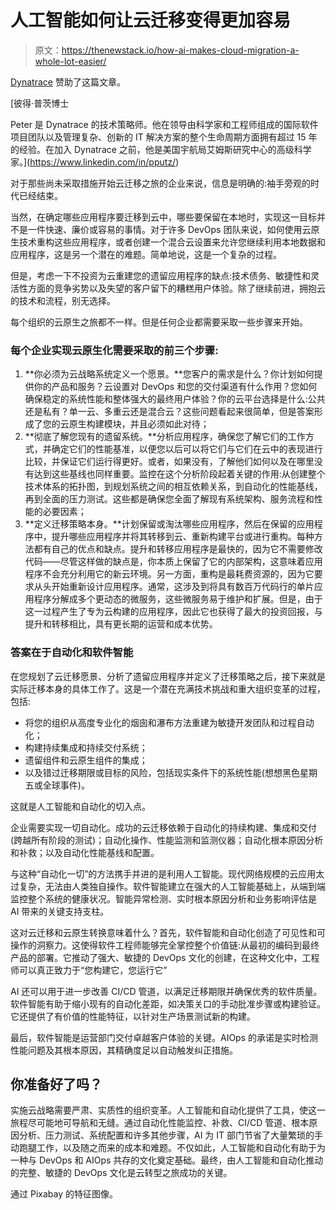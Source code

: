 # 人工智能如何让云迁移变得更加容易

> 原文：<https://thenewstack.io/how-ai-makes-cloud-migration-a-whole-lot-easier/>

[Dynatrace](https://www.dynatrace.com/) 赞助了这篇文章。

 [彼得·普茨博士

Peter 是 Dynatrace 的技术策略师。他在领导由科学家和工程师组成的国际软件项目团队以及管理复杂、创新的 IT 解决方案的整个生命周期方面拥有超过 15 年的经验。在加入 Dynatrace 之前，他是美国宇航局艾姆斯研究中心的高级科学家。](https://www.linkedin.com/in/pputz/) 

对于那些尚未采取措施开始云迁移之旅的企业来说，信息是明确的:袖手旁观的时代已经结束。

当然，在确定哪些应用程序要迁移到云中，哪些要保留在本地时，实现这一目标并不是一件快速、廉价或容易的事情。对于许多 DevOps 团队来说，如何使用云原生技术重构这些应用程序，或者创建一个混合云设置来允许您继续利用本地数据和应用程序，这是另一个潜在的难题。简单地说，这是一个复杂的过程。

但是，考虑一下不投资为云重建您的遗留应用程序的缺点:技术债务、敏捷性和灵活性方面的竞争劣势以及失望的客户留下的糟糕用户体验。除了继续前进，拥抱云的技术和流程，别无选择。

每个组织的云原生之旅都不一样。但是任何企业都需要采取一些步骤来开始。

### 每个企业实现云原生化需要采取的前三个步骤:

1.  **你必须为云战略系统定义一个愿景。**您客户的需求是什么？你计划如何提供你的产品和服务？云设置对 DevOps 和您的交付渠道有什么作用？您如何确保稳定的系统性能和整体强大的最终用户体验？你的云平台选择是什么:公共还是私有？单一云、多重云还是混合云？这些问题看起来很简单，但是答案形成了您的云原生构建模块，并且必须如此对待；
2.  **彻底了解您现有的遗留系统。**分析应用程序，确保您了解它们的工作方式，并确定它们的性能基准，以便您以后可以将它们与它们在云中的表现进行比较，并保证它们运行得更好。或者，如果没有，了解他们如何以及在哪里没有达到这些基线也同样重要。监控在这个分析阶段起着关键的作用:从创建整个技术体系的拓扑图，到规划系统之间的相互依赖关系，到自动化的性能基线，再到全面的压力测试。这些都是确保您全面了解现有系统架构、服务流程和性能的必要因素；
3.  **定义迁移策略本身。**计划保留或淘汰哪些应用程序，然后在保留的应用程序中，提升哪些应用程序并将其转移到云、重新构建平台或进行重构。每种方法都有自己的优点和缺点。提升和转移应用程序是最快的，因为它不需要修改代码——尽管这样做的缺点是，你本质上保留了它的内部架构，这意味着应用程序不会充分利用它的新云环境。另一方面，重构是最耗费资源的，因为它要求从头开始重新设计应用程序。通常，这涉及到将具有数百万代码行的单片应用程序分解成多个更动态的微服务，这些微服务易于维护和扩展。但是，由于这一过程产生了专为云构建的应用程序，因此它也获得了最大的投资回报，与提升和转移相比，具有更长期的运营和成本优势。

### **答案在于自动化和软件智能**

在您规划了云迁移愿景、分析了遗留应用程序并定义了迁移策略之后，接下来就是实际迁移本身的具体工作了。这是一个潜在充满技术挑战和重大组织变革的过程，包括:

*   将您的组织从高度专业化的烟囱和瀑布方法重建为敏捷开发团队和过程自动化；
*   构建持续集成和持续交付系统；
*   遗留组件和云原生组件的集成；
*   以及错过迁移期限或目标的风险，包括现实条件下的系统性能(想想黑色星期五或全球事件)。

这就是人工智能和自动化的切入点。

企业需要实现一切自动化。成功的云迁移依赖于自动化的持续构建、集成和交付(跨越所有阶段的测试)；自动化操作、性能监测和监测仪器；自动化根本原因分析和补救；以及自动化性能基线和配置。

与这种“自动化一切”的方法携手并进的是利用人工智能。现代网络规模的云应用太过复杂，无法由人类独自操作。软件智能建立在强大的人工智能基础上，从端到端监控整个系统的健康状况。智能异常检测、实时根本原因分析和业务影响评估是 AI 带来的关键支持支柱。

这对云迁移和云原生转换意味着什么？首先，软件智能和自动化创造了可见性和可操作的洞察力。这使得软件工程师能够完全掌控整个价值链:从最初的编码到最终产品的部署。它推动了强大、敏捷的 DevOps 文化的创建，在这种文化中，工程师可以真正致力于“您构建它，您运行它”

AI 还可以用于进一步改善 CI/CD 管道，以满足迁移期限并确保优秀的软件质量。软件智能有助于缩小现有的自动化差距，如决策关口的手动批准步骤或构建验证。它还提供了有价值的性能特征，以针对生产场景测试新的构建。

最后，软件智能是运营部门交付卓越客户体验的关键。AIOps 的承诺是实时检测性能问题及其根本原因，其精确度足以自动触发纠正措施。

## 你准备好了吗？

实施云战略需要严肃、实质性的组织变革。人工智能和自动化提供了工具，使这一旅程尽可能地可导航和无缝。通过自动化性能监控、补救、CI/CD 管道、根本原因分析、压力测试、系统配置和许多其他步骤，AI 为 IT 部门节省了大量繁琐的手动跑腿工作，以及随之而来的成本和难题。不仅如此，人工智能和自动化有助于为一种与 DevOps 和 AIOps 共存的文化奠定基础。最终，由人工智能和自动化推动的完整、敏捷的 DevOps 文化是云转型之旅成功的关键。

通过 Pixabay 的特征图像。

<svg xmlns:xlink="http://www.w3.org/1999/xlink" viewBox="0 0 68 31" version="1.1"><title>Group</title> <desc>Created with Sketch.</desc></svg>